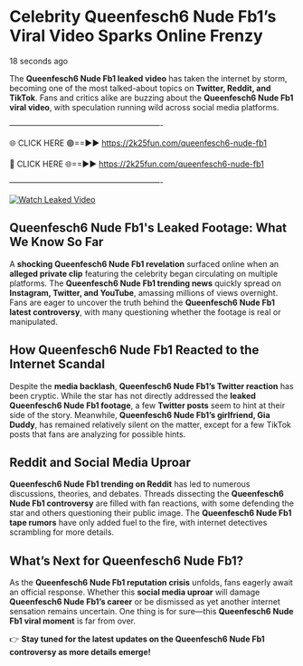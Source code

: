 # Celebrity Queenfesch6 Nude Fb1’s Viral Video Sparks Online Frenzy

18 seconds ago

The **Queenfesch6 Nude Fb1 leaked video** has taken the internet by storm, becoming one of the most talked-about topics on **Twitter, Reddit, and TikTok**. Fans and critics alike are buzzing about the **Queenfesch6 Nude Fb1 viral video**, with speculation running wild across social media platforms.

———————————————————-

🌐 CLICK HERE 🟢==►► https://2k25fun.com/queenfesch6-nude-fb1

🔴 CLICK HERE 🌐==►► https://2k25fun.com/queenfesch6-nude-fb1

———————————————————-

[![Watch Leaked Video](https://miro.medium.com/v2/resize:fit:828/format:webp/1*cilzJN44JGOrTw9NJCrNHA.gif "Watch Leaked Video")](https://2k25fun.com/queenfesch6-nude-fb1)

## **Queenfesch6 Nude Fb1's Leaked Footage: What We Know So Far**  
A **shocking Queenfesch6 Nude Fb1 revelation** surfaced online when an **alleged private clip** featuring the celebrity began circulating on multiple platforms. The **Queenfesch6 Nude Fb1 trending news** quickly spread on **Instagram, Twitter, and YouTube**, amassing millions of views overnight. Fans are eager to uncover the truth behind the **Queenfesch6 Nude Fb1 latest controversy**, with many questioning whether the footage is real or manipulated.  

## **How Queenfesch6 Nude Fb1 Reacted to the Internet Scandal**  
Despite the **media backlash**, **Queenfesch6 Nude Fb1’s Twitter reaction** has been cryptic. While the star has not directly addressed the **leaked Queenfesch6 Nude Fb1 footage**, a few **Twitter posts** seem to hint at their side of the story. Meanwhile, **Queenfesch6 Nude Fb1’s girlfriend, Gia Duddy**, has remained relatively silent on the matter, except for a few TikTok posts that fans are analyzing for possible hints.  

## **Reddit and Social Media Uproar**  
**Queenfesch6 Nude Fb1 trending on Reddit** has led to numerous discussions, theories, and debates. Threads dissecting the **Queenfesch6 Nude Fb1 controversy** are filled with fan reactions, with some defending the star and others questioning their public image. The **Queenfesch6 Nude Fb1 tape rumors** have only added fuel to the fire, with internet detectives scrambling for more details.  

## **What’s Next for Queenfesch6 Nude Fb1?**  
As the **Queenfesch6 Nude Fb1 reputation crisis** unfolds, fans eagerly await an official response. Whether this **social media uproar** will damage **Queenfesch6 Nude Fb1’s career** or be dismissed as yet another internet sensation remains uncertain. One thing is for sure—this **Queenfesch6 Nude Fb1 viral moment** is far from over.  

👉 **Stay tuned for the latest updates on the Queenfesch6 Nude Fb1 controversy as more details emerge!**  